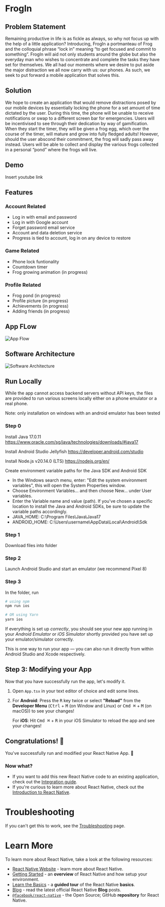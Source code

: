 # FrogIn

## Problem Statement
Remaining productive in life is as fickle as always, so why not focus up with the help of a little
application? Introducing, FrogIn a portmanteau of Frog and the colloquial phrase “lock in”
meaning “to get focused and commit to something”. FrogIn will aid not only students around
the globe but also the everyday man who wishes to concentrate and complete the tasks they
have set for themselves. We all had our moments where we desire to put aside the major distraction we all now carry with us: our phones. As such, we seek to put forward a mobile application that solves this.

## Solution
We hope to create an application that would remove distractions posed by our mobile devices
by essentially locking the phone for a set amount of time dictated by the user. During this
time, the phone will be unable to receive notifications or swap to a different screen bar for
emergencies. Users will be incentivised to see through their dedication by way of gamification.
When they start the timer, they will be given a frog egg, which over the course of the timer,
will mature and grow into fully fledged adults! However, should the user abscond their
commitment, the frog will sadly pass away instead. Users will be able to collect and display
the various frogs collected in a personal “pond” where the frogs will live.

## Demo

Insert youtube link


## Features

### Account Related
- Log in with email and password
- Log in with Google account
- Forget password email service
- Account and data deletion service
- Progress is tied to account, log in on any device to restore

### Game Related
- Phone lock funtionality
- Countdown timer
- Frog growing animation (in progress)


### Profile Related
- Frog pond (in progress)
- Profile picture (in progress)
- Achievements (in progress)
- Adding friends (in progress)

## App FLow

![App Flow](https://github.com/FriedCabbageSalad/FrogIn/assets/156411680/adfb998f-074a-462b-8fad-129014f7ea80)

##  Software Architecture

![Software Architecture](https://github.com/FriedCabbageSalad/FrogIn/assets/156411680/07623da3-9a5d-4364-a101-ca2f826437b6)

## Run Locally

While the app cannot access backend servers without API keys, the files are provided to run various screens locally either on a phone emulator or a real phone.

Note: only installation on windows with an android emulator has been tested

### Step 0

Install Java 17.0.11
https://www.oracle.com/sg/java/technologies/downloads/#java17

Install Android Studio Jellyfish
https://developer.android.com/studio

Install Node.js v20.14.0 (LTS)
https://nodejs.org/en/


Create environment variable paths for the Java SDK and Android SDK

- In the Windows search menu, enter: "Edit the system environment variables", this will open the System Properties window.
- Choose Environment Variables... and then choose New... under User variables.
- Enter the Variable name and value (path). If you've chosen a specific location to install the Java and Android SDKs, be sure to update the variable paths accordingly.
- JAVA_HOME: C:\Program Files\Java\Java17
- ANDROID_HOME: C:\Users\username\AppData\Local\Android\Sdk

### Step 1

Download files into folder

### Step 2

Launch Android Studio and start an emulator (we recommend Pixel 8)

### Step 3

In the folder, run

```bash
# using npm
npm run ios

# OR using Yarn
yarn ios
```

If everything is set up _correctly_, you should see your new app running in your _Android Emulator_ or _iOS Simulator_ shortly provided you have set up your emulator/simulator correctly.

This is one way to run your app — you can also run it directly from within Android Studio and Xcode respectively.

## Step 3: Modifying your App

Now that you have successfully run the app, let's modify it.

1. Open `App.tsx` in your text editor of choice and edit some lines.
2. For **Android**: Press the <kbd>R</kbd> key twice or select **"Reload"** from the **Developer Menu** (<kbd>Ctrl</kbd> + <kbd>M</kbd> (on Window and Linux) or <kbd>Cmd ⌘</kbd> + <kbd>M</kbd> (on macOS)) to see your changes!

   For **iOS**: Hit <kbd>Cmd ⌘</kbd> + <kbd>R</kbd> in your iOS Simulator to reload the app and see your changes!

## Congratulations! :tada:

You've successfully run and modified your React Native App. :partying_face:

### Now what?

- If you want to add this new React Native code to an existing application, check out the [Integration guide](https://reactnative.dev/docs/integration-with-existing-apps).
- If you're curious to learn more about React Native, check out the [Introduction to React Native](https://reactnative.dev/docs/getting-started).

# Troubleshooting

If you can't get this to work, see the [Troubleshooting](https://reactnative.dev/docs/troubleshooting) page.

# Learn More

To learn more about React Native, take a look at the following resources:

- [React Native Website](https://reactnative.dev) - learn more about React Native.
- [Getting Started](https://reactnative.dev/docs/environment-setup) - an **overview** of React Native and how setup your environment.
- [Learn the Basics](https://reactnative.dev/docs/getting-started) - a **guided tour** of the React Native **basics**.
- [Blog](https://reactnative.dev/blog) - read the latest official React Native **Blog** posts.
- [`@facebook/react-native`](https://github.com/facebook/react-native) - the Open Source; GitHub **repository** for React Native.
